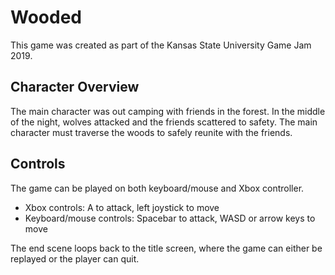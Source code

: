 # Wooded

This game was created as part of the Kansas State University Game Jam 2019.

## Character Overview

The main character was out camping with friends in the forest. In the middle of the night, wolves attacked and the friends scattered to safety. The main character must traverse the woods to safely reunite with the friends.

## Controls

The game can be played on both keyboard/mouse and Xbox controller.

- Xbox controls: A to attack, left joystick to move
- Keyboard/mouse controls: Spacebar to attack, WASD or arrow keys to move

The end scene loops back to the title screen, where the game can either be replayed or the player can quit.
